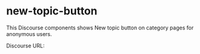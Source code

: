 # new-topic-button

This Discourse components shows New topic button on category pages for anonymous users.

Discourse URL: 
